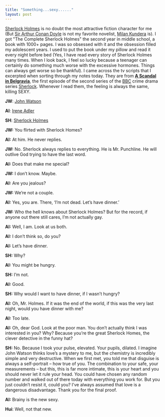 ```yaml
---
title: "Something...sexy......"
layout: post
---
```


[Sherlock Holmes](https://en.wikipedia.org/wiki/Sherlock_Holmes) is no doubt the most attractive fiction character for me (But [Sir Arthur Conan Doyle](https://en.wikipedia.org/wiki/Arthur_Conan_Doyle) is not my favorite novelist, [Milan Kundera]([https://en.wikipedia.org/wiki/Milan_Kundera) is).  I got "The Complete Sherlock Holmes" the second year in middle school, a book with 1000+ pages. I was so obsessed with it and the obsession filled my adolescent years. I used to put the book under my pillow and read it every night before bed (Yes, I have read every story of Sherlock Holmes many times. When I look back, I feel so lucky because a teenager can certainly do something much worse with the excessive hormones. Things can always get worse so be thankful). I came across the tv scripts that I excerpted when sorting through my notes today. They are from [**A Scandal in Belgravia**](https://en.wikipedia.org/wiki/A_Scandal_in_Belgravia), the first episode of the second series of the [BBC](https://en.wikipedia.org/wiki/BBC) crime drama series [Sherlock](https://en.wikipedia.org/wiki/Sherlock_(TV_series)). Whenever I read them, the feeling is always the same, killing SEXY.


**JW**:  [John Watson](https://en.wikipedia.org/wiki/List_of_Sherlock_characters#Dr._John_Watson)

**AI**:  [Irene Adler](https://en.wikipedia.org/wiki/List_of_Sherlock_characters#Irene_Adler)

**SH**: [Sherlock Holmes](https://en.wikipedia.org/wiki/Sherlock_Holmes)


**JW:** You flirted with Sherlock Homes?

**AI:** At him. He never replies.

**JW:** No. Sherlock always replies to everything. He is Mr. Punchline. He will outlive God trying to have the last word.

**AI:** Does that make me special?

**JW:** I don’t know. Maybe.

**AI:** Are you jealous?

**JW:** We’re not a couple.

**AI:** Yes, you are. There, ‘I’m not dead. Let’s have dinner.’

**JW:** Who the hell knows about Sherlock Holmes? But for the record, if anyone out there still cares, I’m not actually gay.

**AI:** Well, I am. Look at us both.

**AI:** I don’t think so, do you?



**AI:** Let’s have dinner.

**SH:** Why?

**AI:** You might be hungry.

**SH:** I’m not.

**AI:** Good.

**SH:** Why would I want to have dinner, if I wasn’t hungry?

**AI:** Oh, Mr. Holmes. If it was the end of the world, if this was the very last night, would you have dinner with me?

**AI:** Too late.



**AI:** Oh, dear God. Look at the poor man. You don’t actually think I was interested in you? Why? Because you’re the great Sherlock Homes, the clever detective in the funny hat?

**SH:** No. Because I took your pulse, elevated. Your pupils, dilated. I imagine John Watson thinks love’s a mystery to me, but the chemistry is incredibly simple and very destructive. When we first met, you told me that disguise is always a self-portrait – how true of you. The combination to your safe, your measurements – but this, this is far more intimate, this is your heart and you should never let it rule your head. You could have chosen any random number and walked out of there today with everything you work for. But you just couldn’t resist it, could you? I’ve always assumed that love is a dangerous disadvantage. Thank you for the final proof.


**AI:** Brainy is the new sexy.

**Hui**: Well, not that new.
